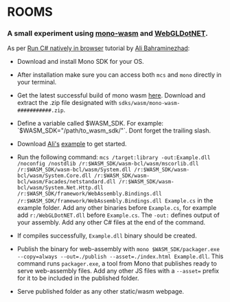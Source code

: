 # ROOMS
 
### A small experiment using [mono-wasm](https://www.mono-project.com/news/2018/01/16/mono-static-webassembly-compilation/ "mono-wasm") and [WebGLDotNET](https://github.com/WaveEngine/WebGL.NET "WebGLDotNET").


As per [Run C# natively in browser](https://itnext.io/run-c-natively-in-the-browser-through-the-web-assembly-via-mono-wasm-60f3d55dd05a "Run C# natively in browser") tutorial by [Ali Bahraminezhad](https://github.com/0x414c49):



* Download and install Mono SDK for your OS.

* After installation make sure you can access both `mcs` and `mono` directly in your terminal.

* Get the latest successful build of mono wasm [here](https://jenkins.mono-project.com/job/test-mono-mainline-wasm/label=ubuntu-1804-amd64/lastSuccessfulBuild/Azure/). Download and extract the .zip file designated with `sdks/wasm/mono-wasm-###########.zip`.

* Define a variable called $WASM_SDK. For example: `$WASM_SDK="/path/to_wasm_sdk/"`. Dont forget the trailing slash.

* Download [Ali's](https://github.com/0x414c49) [example](https://github.com/0x414c49/mono-wasm-example) to get started.

* Run the following command: `mcs /target:library -out:Example.dll /noconfig /nostdlib /r:$WASM_SDK/wasm-bcl/wasm/mscorlib.dll /r:$WASM_SDK/wasm-bcl/wasm/System.dll /r:$WASM_SDK/wasm-bcl/wasm/System.Core.dll /r:$WASM_SDK/wasm-bcl/wasm/Facades/netstandard.dll /r:$WASM_SDK/wasm-bcl/wasm/System.Net.Http.dll /r:$WASM_SDK/framework/WebAssembly.Bindings.dll /r:$WASM_SDK/framework/WebAssembly.Bindings.dll Example.cs` in the example folder. Add any other binaries before `Example.cs`, for example add `r:/WebGLDotNET.dll` before `Example.cs`. The `-out:` defines output of your assembly. Add any other C# files at the end of the command.

* If compiles successfully, `Example.dll` binary should be created.

* Publish the binary for web-assembly with `mono $WASM_SDK/packager.exe --copy=always --out=./publish --asset=./index.html Example.dll`. This command runs `packager.exe`, a tool from Mono that publishes ready to serve web-assembly files. Add any other JS files with a `--asset=` prefix for it to be included in the published folder.

* Serve published folder as any other static/wasm webpage. 


